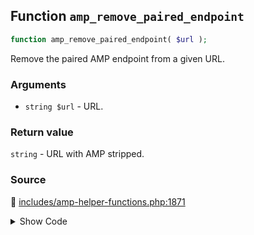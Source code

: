 ## Function `amp_remove_paired_endpoint`

```php
function amp_remove_paired_endpoint( $url );
```

Remove the paired AMP endpoint from a given URL.

### Arguments

* `string $url` - URL.

### Return value

`string` - URL with AMP stripped.

### Source

:link: [includes/amp-helper-functions.php:1871](/includes/amp-helper-functions.php#L1871-L1873)

<details>
<summary>Show Code</summary>

```php
function amp_remove_paired_endpoint( $url ) {
	return Services::get( 'paired_routing' )->remove_endpoint( $url );
}
```

</details>
